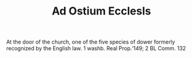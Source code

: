 ---
title: Ad Ostium Ecclesls
letter: A
permalink: "/definitions/ad-ostium-ecclesls.html"
body: At the door of the church, one of the five species of dower formerly recognized
  by the English law. 1 washb. Real Prop.‘149; 2 BL Comm. 132
published_at: '2018-07-07'
layout: post
---
